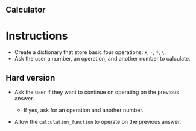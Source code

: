## Calculator

# Instructions

- Create a dictionary that store basic four operations: `+`, `-`, `*`, `\`.
- Ask the user a number, an operation, and another number to calculate.

## Hard version

- Ask the user if they want to continue on operating on the previous answer.
  - If yes, ask for an operation and another number.

- Allow the `calculation_function` to operate on the previous answer.